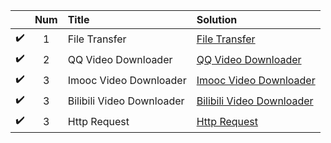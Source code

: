 |   | Num | Title | Solution |
| :---: | :---: | :--- | :--- |
| :heavy_check_mark: | 1 | File Transfer | [File Transfer](./File%20Transfer) |
| :heavy_check_mark: | 2 | QQ Video Downloader | [QQ Video Downloader](./QQ%20Video%20Downloader) |
| :heavy_check_mark: | 3 | Imooc Video Downloader | [Imooc Video Downloader](./Imooc%20Video%20Downloader) |
| :heavy_check_mark: | 3 | Bilibili Video Downloader | [Bilibili Video Downloader](./Bilibili%20Video%20Downloader/bilibili) |
| :heavy_check_mark: | 3 | Http Request | [Http Request](./Http%20Request) |


